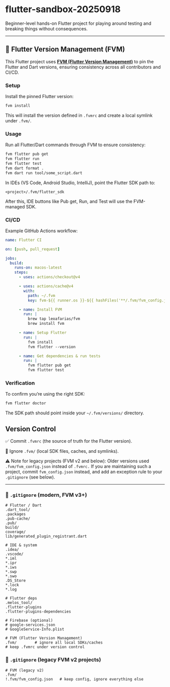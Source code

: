 # flutter-sandbox-20250918
Beginner-level hands-on Flutter project for playing around testing and breaking things without consequences.

---

## 🔧 Flutter Version Management (FVM)

This Flutter project uses **[FVM (Flutter Version Management)](https://fvm.app/)** to pin the Flutter and Dart versions, ensuring consistency across all contributors and CI/CD.

### Setup

Install the pinned Flutter version:

```bash
fvm install
```

This will install the version defined in `.fvmrc` and create a local symlink under `.fvm/`.

### Usage

Run all Flutter/Dart commands through FVM to ensure consistency:

```bash
fvm flutter pub get
fvm flutter run
fvm flutter test
fvm dart format .
fvm dart run tool/some_script.dart
```

In IDEs (VS Code, Android Studio, IntelliJ), point the Flutter SDK path to:

```
<project>/.fvm/flutter_sdk
```

After this, IDE buttons like Pub get, Run, and Test will use the FVM-managed SDK.

### CI/CD

Example GitHub Actions workflow:

```yaml
name: Flutter CI

on: [push, pull_request]

jobs:
  build:
    runs-on: macos-latest
    steps:
      - uses: actions/checkout@v4

      - uses: actions/cache@v4
        with:
          path: ~/.fvm
          key: fvm-${{ runner.os }}-${{ hashFiles('**/.fvm/fvm_config.json') }}

      - name: Install FVM
        run: |
          brew tap leoafarias/fvm
          brew install fvm

      - name: Setup Flutter
        run: |
          fvm install
          fvm flutter --version

      - name: Get dependencies & run tests
        run: |
          fvm flutter pub get
          fvm flutter test
```

### Verification

To confirm you’re using the right SDK:

```bash
fvm flutter doctor
```

The SDK path should point inside your `~/.fvm/versions/` directory.

## Version Control
✅ Commit `.fvmrc` (the source of truth for the Flutter version).

🚫 Ignore `.fvm/` (local SDK files, caches, and symlinks).

⚠️ Note for legacy projects (FVM v2 and below):
Older versions used `.fvm/fvm_config.json` instead of `.fvmrc.` If you are maintaining such a project, commit `fvm_config.json` instead, and add an exception rule to your `.gitignore` (see below).

---

### 📄 `.gitignore` (modern, FVM v3+)

```gitignore
# Flutter / Dart
.dart_tool/
.packages
.pub-cache/
.pub/
build/
coverage/
lib/generated_plugin_registrant.dart

# IDE & system
.idea/
.vscode/
*.iml
*.ipr
*.iws
*.swp
*.swo
.DS_Store
*.lock
*.log

# Flutter deps
.melos_tool/
.flutter-plugins
.flutter-plugins-dependencies

# Firebase (optional)
# google-services.json
# GoogleService-Info.plist

# FVM (Flutter Version Management)
.fvm/        # ignore all local SDKs/caches
# keep .fvmrc under version control
```

### 📄 `.gitignore` (legacy FVM v2 projects)

```gitignore
# FVM (legacy v2)
.fvm/
!.fvm/fvm_config.json   # keep config, ignore everything else
```
